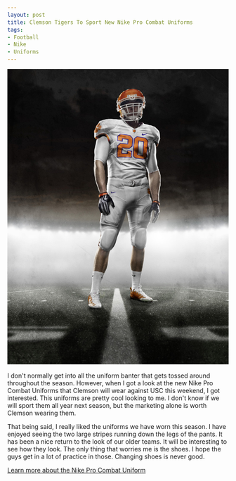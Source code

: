 ```yaml
---
layout: post
title: Clemson Tigers To Sport New Nike Pro Combat Uniforms
tags:
- Football
- Nike
- Uniforms
---
```


![](/img/nike-uniforms.jpg)

I don't normally get into all the uniform banter that gets tossed around throughout the season. However, when I got a look at the new Nike Pro Combat Uniforms that Clemson will wear against USC this weekend, I got interested. This uniforms are pretty cool looking to me. I don't know if we will sport them all year next season, but the marketing alone is worth Clemson wearing them.

That being said, I really liked the uniforms we have worn this season. I have enjoyed seeing the two large stripes running down the legs of the pants. It has been a nice return to the look of our older teams. It will be interesting to see how they look. The only thing that worries me is the shoes. I hope the guys get in a lot of practice in those. Changing shoes is never good.

[Learn more about the Nike Pro Combat Uniform](http://procombat.nikemedia.com/index.php?team=clemson#/home)
